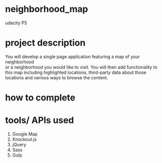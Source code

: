 # neighborhood_map
udacity P5
# project description
You will develop a single page application featuring a map of your neighborhood  
or a neighborhood you would like to visit. You will then add functionality to   
this map including highlighted locations, third-party data about those  
locations and various ways to browse the content.
# how to complete


# tools/ APIs used
1. Google Map  
2. Knockout.js  
3. jQuery  
4. Sass  
5. Gulp  


